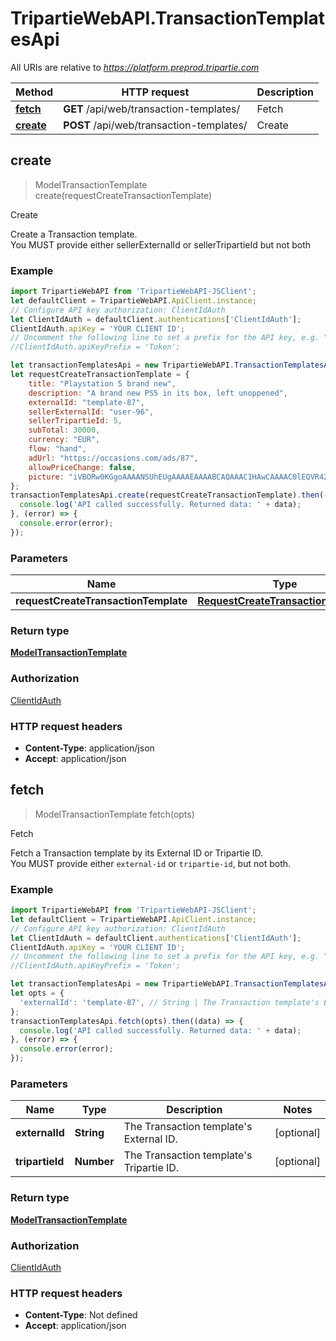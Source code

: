 # TripartieWebAPI.TransactionTemplatesApi

All URIs are relative to *https://platform.preprod.tripartie.com*

Method | HTTP request | Description
------------- | ------------- | -------------
[**fetch**](TransactionTemplatesApi.md#fetch) | **GET** /api/web/transaction-templates/ | Fetch
[**create**](TransactionTemplatesApi.md#create) | **POST** /api/web/transaction-templates/ | Create


## create

> ModelTransactionTemplate create(requestCreateTransactionTemplate)

Create

Create a Transaction template.<br /> You MUST provide either sellerExternalId or sellerTripartieId but not both 

### Example

```javascript
import TripartieWebAPI from 'TripartieWebAPI-JSClient';
let defaultClient = TripartieWebAPI.ApiClient.instance;
// Configure API key authorization: ClientIdAuth
let ClientIdAuth = defaultClient.authentications['ClientIdAuth'];
ClientIdAuth.apiKey = 'YOUR CLIENT ID';
// Uncomment the following line to set a prefix for the API key, e.g. "Token" (defaults to null)
//ClientIdAuth.apiKeyPrefix = 'Token';

let transactionTemplatesApi = new TripartieWebAPI.TransactionTemplatesApi();
let requestCreateTransactionTemplate = {
    title: "Playstation 5 brand new",
    description: "A brand new PS5 in its box, left unoppened",
    externalId: "template-87",
    sellerExternalId: "user-96",
    sellerTripartieId: 5,
    subTotal: 30000,
    currency: "EUR",
    flow: "hand",
    adUrl: "https://occasions.com/ads/87",
    allowPriceChange: false,
    picture: "iVBORw0KGgoAAAANSUhEUgAAAAEAAAABCAQAAAC1HAwCAAAAC0lEQVR42mNk+A8AAQUBAScY42YAAAAASUVORK5CYII="
};
transactionTemplatesApi.create(requestCreateTransactionTemplate).then((data) => {
  console.log('API called successfully. Returned data: ' + data);
}, (error) => {
  console.error(error);
});

```

### Parameters


Name | Type | Description  | Notes
------------- | ------------- | ------------- | -------------
 **requestCreateTransactionTemplate** | [**RequestCreateTransactionTemplate**](RequestCreateTransactionTemplate.md)|  | 

### Return type

[**ModelTransactionTemplate**](ModelTransactionTemplate.md)

### Authorization

[ClientIdAuth](../README.md#ClientIdAuth)

### HTTP request headers

- **Content-Type**: application/json
- **Accept**: application/json



## fetch

> ModelTransactionTemplate fetch(opts)

Fetch

Fetch a Transaction template by its External ID or Tripartie ID.<br /> You MUST provide either `external-id` or `tripartie-id`, but not both. 

### Example

```javascript
import TripartieWebAPI from 'TripartieWebAPI-JSClient';
let defaultClient = TripartieWebAPI.ApiClient.instance;
// Configure API key authorization: ClientIdAuth
let ClientIdAuth = defaultClient.authentications['ClientIdAuth'];
ClientIdAuth.apiKey = 'YOUR CLIENT ID';
// Uncomment the following line to set a prefix for the API key, e.g. "Token" (defaults to null)
//ClientIdAuth.apiKeyPrefix = 'Token';

let transactionTemplatesApi = new TripartieWebAPI.TransactionTemplatesApi();
let opts = {
  'externalId': 'template-87', // String | The Transaction template's External ID.
};
transactionTemplatesApi.fetch(opts).then((data) => {
  console.log('API called successfully. Returned data: ' + data);
}, (error) => {
  console.error(error);
});

```

### Parameters


Name | Type | Description  | Notes
------------- | ------------- | ------------- | -------------
 **externalId** | **String**| The Transaction template&#39;s External ID. | [optional] 
 **tripartieId** | **Number**| The Transaction template&#39;s Tripartie ID. | [optional] 

### Return type

[**ModelTransactionTemplate**](ModelTransactionTemplate.md)

### Authorization

[ClientIdAuth](../README.md#ClientIdAuth)

### HTTP request headers

- **Content-Type**: Not defined
- **Accept**: application/json

